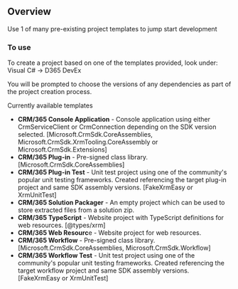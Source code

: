 ## Overview
Use 1 of many pre-existing project templates to jump start development

### To use
To create a project based on one of the templates provided, look under:  
Visual C# -> D365 DevEx

You will be prompted to choose the versions of any dependencies as part of the project creation process.

Currently available templates
* **CRM/365 Console Application** - Console application using either CrmServiceClient or CrmConnection depending on the SDK version selected. [Microsoft.CrmSdk.CoreAssemblies, Microsoft.CrmSdk.XrmTooling.CoreAssembly or Microsoft.CrmSdk.Extensions]
* **CRM/365 Plug-in** - Pre-signed class library. [Microsoft.CrmSdk.CoreAssemblies]
* **CRM/365 Plug-in Test** - Unit test project using one of the community's popular unit testing frameworks. Created  referencing the target plug-in project and same SDK assembly versions. [FakeXrmEasy or XrmUnitTest]
* **CRM/365 Solution Packager** - An empty project which can be used to store extracted files from a solution zip.
* **CRM/365 TypeScript** - Website project with TypeScript definitions for web resources. [@types/xrm]
* **CRM/365 Web Resourc**e - Website project for web resources.
* **CRM/365 Workflow** - Pre-signed class library. [Microsoft.CrmSdk.CoreAssemblies, Microsoft.CrmSdk.Workflow]
* **CRM/365 Workflow Test** - Unit test project using one of the community's popular unit testing frameworks. Created  referencing the target workflow project and same SDK assembly versions. [FakeXrmEasy or XrmUnitTest]